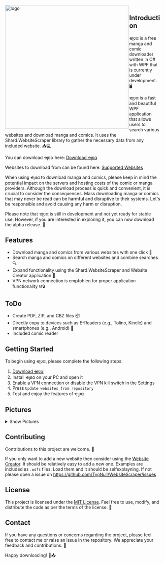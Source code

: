 <img align="left" src="https://i.imgur.com/TBfPmju.png" alt="logo" width="400"/>

## Introduction
ҽʅʋα is a free manga and comic downloader written in C# with WPF that is currently under development. 🖥️

ҽʅʋα is a fast and beautiful WPF application that allows users to search various websites and download manga and comics. It uses the Shard.WebsiteScraper library to gather the necessary data from any included website. 📥💻

You can download ҽʅʋα here: [Download ҽʅʋα](https://typnull.github.io/Elva/Elva.application)

Websites to download from can be found here: [Supported Websites](https://github.com/TypNull/WebsiteScraper/tree/master/Websites) 

When using ҽʅʋα to download manga and comics, please keep in mind the potential impact on the servers and hosting costs of the comic or manga providers. Although the download process is quick and convenient, it is crucial to consider the consequences. Mass downloading manga or comics that may never be read can be harmful and disruptive to their systems. Let's be responsible and avoid causing any harm or disruption.

Please note that ҽʅʋα is still in development and not yet ready for stable use. However, if you are interested in exploring it, you can now download the alpha release. 🔧

## Features

- Download manga and comics from various websites with one click 📖
- Search manga and comics on different websites and combine searches 🔍
- Expand functionality using the Shard.WebsiteScraper and Website Creator application 🧩
- VPN network connection is empfohlen for proper application functionality 🌐🔒

## ToDo
- Create PDF, ZIP, and CBZ files 📦
- Directly copy to devices such as E-Readers (e.g., Tolino, Kindle) and smartphones (e.g., Android) 📱
- Included comic reader

## Getting Started

To begin using ҽʅʋα, please complete the following steps:

1. [Download ҽʅʋα](https://typnull.github.io/Elva/Elva.application)
2. Install ҽʅʋα on your PC and open it
3. Enable a VPN connection or disable the VPN kill switch in the Settings
4. Press `Update websites from repository`
5. Test and enjoy the features of ҽʅʋα


## Pictures

<details >
 <summary>Show Pictures</summary>

### Home

Home page displaying new and recommended items from the websites

![Home](https://i.imgur.com/5I7EhSN.png)

### Search

- Search for your desired comic on variouse website.
- Specify the search parameter that are given from the website. 
- Search more than one website at a time.

![Search](https://i.imgur.com/v9Vx4BN.png)

### Info

Access detailed information about a comic and download its chapters.
To download all images of an manga or comic press download all. 
To download one chapter press the download button next to the chapter.

![Info](https://i.imgur.com/isaqR8q.png)

### Settings

Modify the destination folder for downloading images. Additionally, refresh the list of websites by either updating existing ones or adding new ones.

![Settings](https://i.imgur.com/IuuJxYp.png)
</details>

## Contributing

Contributions to this project are welcome. 👥

If you only want to add a new website then consider using the [Website Creator](https://github.com/TypNull/WebsiteScraper/releases/tag/v.1.0.0). It should be relatively easy to add a new one. Examples are included as `.wsfs` files. Load them and it should be selfexplayning. If not please open a issue on https://github.com/TypNull/WebsiteScraper/issues

## License

This project is licensed under the [MIT License](https://github.com/TypNull/Elva/blob/master/LICENSE.txt). Feel free to use, modify, and distribute the code as per the terms of the license. 📜

## Contact

If you have any questions or concerns regarding the project, please feel free to contact me or raise an issue in the repository. We appreciate your feedback and contributions. 🙌

Happy downloading! 🎉📥